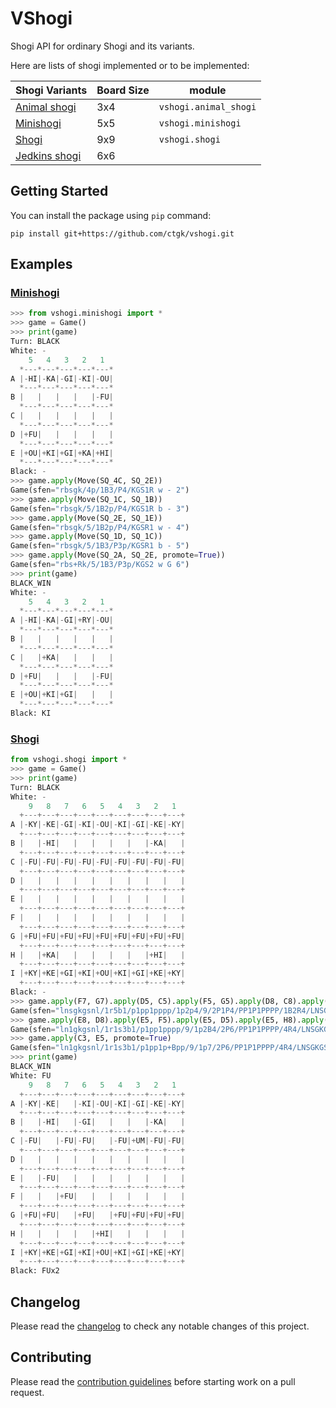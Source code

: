 # VShogi

Shogi API for ordinary Shogi and its variants.

Here are lists of shogi implemented or to be implemented:


|Shogi Variants|Board Size|module|
|--------------|----------|------|
|[Animal shogi](https://en.wikipedia.org/wiki/D%C5%8Dbutsu_sh%C5%8Dgi)|3x4|`vshogi.animal_shogi`|
|[Minishogi](https://en.wikipedia.org/wiki/Minishogi)|5x5|`vshogi.minishogi`|
|[Shogi](https://en.wikipedia.org/wiki/Shogi)|9x9|`vshogi.shogi`|
|[Jedkins shogi](https://en.wikipedia.org/wiki/Judkins_shogi)|6x6||

## Getting Started

You can install the package using `pip` command:

```
pip install git+https://github.com/ctgk/vshogi.git
```

## Examples

### [Minishogi](https://en.wikipedia.org/wiki/Minishogi)

```python
>>> from vshogi.minishogi import *
>>> game = Game()
>>> print(game)
Turn: BLACK
White: -
    5   4   3   2   1
  *---*---*---*---*---*
A |-HI|-KA|-GI|-KI|-OU|
  *---*---*---*---*---*
B |   |   |   |   |-FU|
  *---*---*---*---*---*
C |   |   |   |   |   |
  *---*---*---*---*---*
D |+FU|   |   |   |   |
  *---*---*---*---*---*
E |+OU|+KI|+GI|+KA|+HI|
  *---*---*---*---*---*
Black: -
>>> game.apply(Move(SQ_4C, SQ_2E))
Game(sfen="rbsgk/4p/1B3/P4/KGS1R w - 2")
>>> game.apply(Move(SQ_1C, SQ_1B))
Game(sfen="rbsgk/5/1B2p/P4/KGS1R b - 3")
>>> game.apply(Move(SQ_2E, SQ_1E))
Game(sfen="rbsgk/5/1B2p/P4/KGSR1 w - 4")
>>> game.apply(Move(SQ_1D, SQ_1C))
Game(sfen="rbsgk/5/1B3/P3p/KGSR1 b - 5")
>>> game.apply(Move(SQ_2A, SQ_2E, promote=True))
Game(sfen="rbs+Rk/5/1B3/P3p/KGS2 w G 6")
>>> print(game)
BLACK_WIN
White: -
    5   4   3   2   1
  *---*---*---*---*---*
A |-HI|-KA|-GI|+RY|-OU|
  *---*---*---*---*---*
B |   |   |   |   |   |
  *---*---*---*---*---*
C |   |+KA|   |   |   |
  *---*---*---*---*---*
D |+FU|   |   |   |-FU|
  *---*---*---*---*---*
E |+OU|+KI|+GI|   |   |
  *---*---*---*---*---*
Black: KI
```

### [Shogi](https://en.wikipedia.org/wiki/Shogi)

```python
from vshogi.shogi import *
>>> game = Game()
>>> print(game)
Turn: BLACK
White: -
    9   8   7   6   5   4   3   2   1
  +---+---+---+---+---+---+---+---+---+
A |-KY|-KE|-GI|-KI|-OU|-KI|-GI|-KE|-KY|
  +---+---+---+---+---+---+---+---+---+
B |   |-HI|   |   |   |   |   |-KA|   |
  +---+---+---+---+---+---+---+---+---+
C |-FU|-FU|-FU|-FU|-FU|-FU|-FU|-FU|-FU|
  +---+---+---+---+---+---+---+---+---+
D |   |   |   |   |   |   |   |   |   |
  +---+---+---+---+---+---+---+---+---+
E |   |   |   |   |   |   |   |   |   |
  +---+---+---+---+---+---+---+---+---+
F |   |   |   |   |   |   |   |   |   |
  +---+---+---+---+---+---+---+---+---+
G |+FU|+FU|+FU|+FU|+FU|+FU|+FU|+FU|+FU|
  +---+---+---+---+---+---+---+---+---+
H |   |+KA|   |   |   |   |   |+HI|   |
  +---+---+---+---+---+---+---+---+---+
I |+KY|+KE|+GI|+KI|+OU|+KI|+GI|+KE|+KY|
  +---+---+---+---+---+---+---+---+---+
Black: -
>>> game.apply(F7, G7).apply(D5, C5).apply(F5, G5).apply(D8, C8).apply(H5, H2)
Game(sfen="lnsgkgsnl/1r5b1/p1pp1pppp/1p2p4/9/2P1P4/PP1P1PPPP/1B2R4/LNSGKGSNL w - 6")
>>> game.apply(E8, D8).apply(E5, F5).apply(E5, D5).apply(E5, H8).apply(B6, A7)
Game(sfen="ln1gkgsnl/1r1s3b1/p1pp1pppp/9/1p2B4/2P6/PP1P1PPPP/4R4/LNSGKGSNL b Pp 11")
>>> game.apply(C3, E5, promote=True)
Game(sfen="ln1gkgsnl/1r1s3b1/p1pp1p+Bpp/9/1p7/2P6/PP1P1PPPP/4R4/LNSGKGSNL w 2Pp 12")
>>> print(game)
BLACK_WIN
White: FU
    9   8   7   6   5   4   3   2   1
  +---+---+---+---+---+---+---+---+---+
A |-KY|-KE|   |-KI|-OU|-KI|-GI|-KE|-KY|
  +---+---+---+---+---+---+---+---+---+
B |   |-HI|   |-GI|   |   |   |-KA|   |
  +---+---+---+---+---+---+---+---+---+
C |-FU|   |-FU|-FU|   |-FU|+UM|-FU|-FU|
  +---+---+---+---+---+---+---+---+---+
D |   |   |   |   |   |   |   |   |   |
  +---+---+---+---+---+---+---+---+---+
E |   |-FU|   |   |   |   |   |   |   |
  +---+---+---+---+---+---+---+---+---+
F |   |   |+FU|   |   |   |   |   |   |
  +---+---+---+---+---+---+---+---+---+
G |+FU|+FU|   |+FU|   |+FU|+FU|+FU|+FU|
  +---+---+---+---+---+---+---+---+---+
H |   |   |   |   |+HI|   |   |   |   |
  +---+---+---+---+---+---+---+---+---+
I |+KY|+KE|+GI|+KI|+OU|+KI|+GI|+KE|+KY|
  +---+---+---+---+---+---+---+---+---+
Black: FUx2
```

## Changelog

Please read the [changelog](CHANGELOG.md) to check any notable changes of this project.

## Contributing

Please read the [contribution guidelines](CONTRIBUTING.md) before starting work on a pull request.
